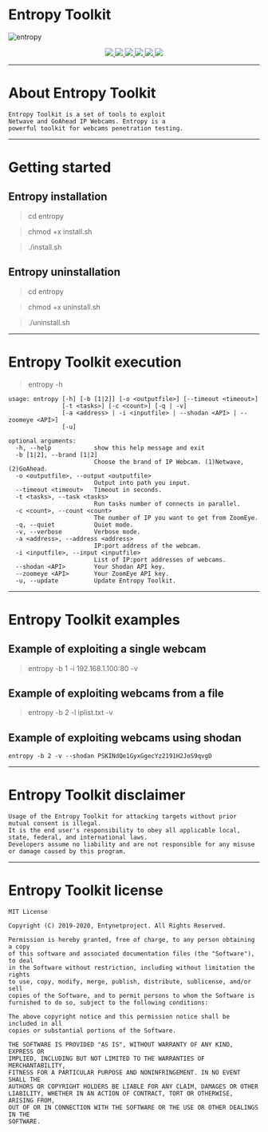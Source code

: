 # Entropy Toolkit

![entropy](https://user-images.githubusercontent.com/54115104/74149935-04b43100-4c1a-11ea-8bba-d2663b02184a.jpeg)

<p align="center">
  <a href="http://entynetproject.simplesite.com/">
    <img src="https://img.shields.io/badge/entynetproject-Ivan%20Nikolsky-blue.svg">
  </a>
  <a href="https://github.com/entynetproject/entropy/releases">
    <img src="https://img.shields.io/github/release/entynetproject/entropy.svg">
  </a>
  <a href="https://wikipedia.org/wiki/Python_(programming_language)">
    <img src="https://img.shields.io/badge/language-python-blue.svg">
 </a>
  <a href="https://github.com/entynetproject/entropy/issues?q=is%3Aissue+is%3Aclosed">
      <img src="https://img.shields.io/github/issues/entynetproject/entropy.svg">
  </a>
  <a href="https://github.com/entynetproject/entropy/wiki">
      <img src="https://img.shields.io/badge/wiki%20-entropy-lightgrey.svg">
 </a>
  <a href="https://twitter.com/entynetproject">
    <img src="https://img.shields.io/badge/twitter-entynetproject-blue.svg">
 </a>
</p>

***

# About Entropy Toolkit

    Entropy Toolkit is a set of tools to exploit 
    Netwave and GoAhead IP Webcams. Entropy is a 
    powerful toolkit for webcams penetration testing.

***

# Getting started

## Entropy installation

> cd entropy

> chmod +x install.sh

> ./install.sh

## Entropy uninstallation

> cd entropy

> chmod +x uninstall.sh

> ./uninstall.sh

***

# Entropy Toolkit execution

> entropy -h

```
usage: entropy [-h] [-b [1|2]] [-o <outputfile>] [--timeout <timeout>]
               [-t <tasks>] [-c <count>] [-q | -v]
               [-a <address> | -i <inputfile> | --shodan <API> | --zoomeye <API>]
               [-u]

optional arguments:
  -h, --help            show this help message and exit
  -b [1|2], --brand [1|2]
                        Choose the brand of IP Webcam. (1)Netwave, (2)GoAhead.
  -o <outputfile>, --output <outputfile>
                        Output into path you input.
  --timeout <timeout>   Timeout in seconds.
  -t <tasks>, --task <tasks>
                        Run tasks number of connects in parallel.
  -c <count>, --count <count>
                        The number of IP you want to get from ZoomEye.
  -q, --quiet           Quiet mode.
  -v, --verbose         Verbose mode.
  -a <address>, --address <address>
                        IP:port address of the webcam.
  -i <inputfile>, --input <inputfile>
                        List of IP:port addresses of webcams.
  --shodan <API>        Your Shodan API key.
  --zoomeye <API>       Your ZoomEye API key.
  -u, --update          Update Entropy Toolkit.
```

***

# Entropy Toolkit examples

## Example of exploiting a single webcam
    
> entropy -b 1 -i 192.168.1.100:80 -v  

## Example of exploiting webcams from a file

> entropy -b 2 -l iplist.txt -v

## Example of exploiting webcams using shodan

    entropy -b 2 -v --shodan PSKINdQe1GyxGgecYz2191H2JoS9qvgD

***

# Entropy Toolkit disclaimer

    Usage of the Entropy Toolkit for attacking targets without prior mutual consent is illegal. 
    It is the end user's responsibility to obey all applicable local, state, federal, and international laws. 
    Developers assume no liability and are not responsible for any misuse or damage caused by this program.
    
***
    
# Entropy Toolkit license

    MIT License

    Copyright (C) 2019-2020, Entynetproject. All Rights Reserved.

    Permission is hereby granted, free of charge, to any person obtaining a copy
    of this software and associated documentation files (the "Software"), to deal
    in the Software without restriction, including without limitation the rights
    to use, copy, modify, merge, publish, distribute, sublicense, and/or sell
    copies of the Software, and to permit persons to whom the Software is
    furnished to do so, subject to the following conditions:

    The above copyright notice and this permission notice shall be included in all
    copies or substantial portions of the Software.

    THE SOFTWARE IS PROVIDED "AS IS", WITHOUT WARRANTY OF ANY KIND, EXPRESS OR
    IMPLIED, INCLUDING BUT NOT LIMITED TO THE WARRANTIES OF MERCHANTABILITY,
    FITNESS FOR A PARTICULAR PURPOSE AND NONINFRINGEMENT. IN NO EVENT SHALL THE
    AUTHORS OR COPYRIGHT HOLDERS BE LIABLE FOR ANY CLAIM, DAMAGES OR OTHER
    LIABILITY, WHETHER IN AN ACTION OF CONTRACT, TORT OR OTHERWISE, ARISING FROM,
    OUT OF OR IN CONNECTION WITH THE SOFTWARE OR THE USE OR OTHER DEALINGS IN THE
    SOFTWARE.
